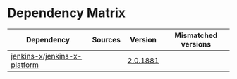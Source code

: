 # Dependency Matrix

Dependency | Sources | Version | Mismatched versions
---------- | ------- | ------- | -------------------
[jenkins-x/jenkins-x-platform](https://github.com/jenkins-x/jenkins-x-platform) |  | [2.0.1881](https://github.com/jenkins-x/jenkins-x-platform/releases/tag/v2.0.1881) | 
